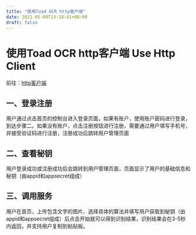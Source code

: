 ```yaml
---
title: "使用Toad OCR http客户端"
date: 2021-05-09T13:18:41+08:00
draft: false
---
```


# 使用Toad OCR http客户端 Use Http Client

前往：[http客户端](http://fqw.suvvm.work:8080/ocr_app/hello/)

## 一、登录注册

​	用户通过点击首页的控制台进入登录页面，如果有账户，使用账户密码进行登录，到达步骤二。如果没有账户，点击注册按钮进行注册，需要通过用户填写手机号，并接受验证码进行注册，注册成功后跳转用户管理页面

## 二、查看秘钥

​	用户登录成功或注册成功后会跳转到用户管理页面，页面显示了用户的基础信息和秘钥（由appid和appsecret组成）

## 三、调用服务

​	用户在首页，上传包含文字的图片、选择具体的算法并填写用户获取到秘钥（由appid和appsecret组成）后点击开始就可以得到识别结果，识别结果会在3-5秒内返回，并支持用户复制到粘贴板。